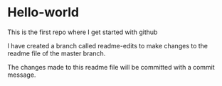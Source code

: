 # Hello-world
This is the first repo where I get started with github

I have created a branch called readme-edits to make changes to the readme file of the master branch.

The changes made to this readme file will be committed with a commit message.
